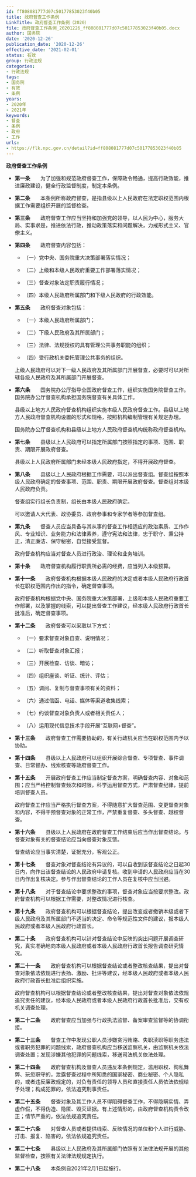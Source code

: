 ```yaml
---
id: ff808081777d07c50177853023f40b05
title: 政府督查工作条例
LinkTitle: 政府督查工作条例（2020）
file: 政府督查工作条例_20201226_ff808081777d07c50177853023f40b05.docx
author: 国务院
date: '2020-12-26'
publication_date: '2020-12-26'
effective_date: '2021-02-01'
status: 有效
group: 行政法规
categories:
- 行政法规
tags:
- 国务院
- 有效
- 条例
years:
- 2020年
- 2021年
keywords:
- 督查
- 条例
- 政府
- 工作
urls:
- https://flk.npc.gov.cn/detail?id=ff808081777d07c50177853023f40b05
---
```


**政府督查工作条例**

- **第一条**　　为了加强和规范政府督查工作，保障政令畅通，提高行政效能，推进廉政建设，健全行政监督制度，制定本条例。

- **第二条**　　本条例所称政府督查，是指县级以上人民政府在法定职权范围内根据工作需要组织开展的监督检查。

- **第三条**　　政府督查工作应当坚持和加强党的领导，以人民为中心，服务大局、实事求是，推进依法行政，推动政策落实和问题解决，力戒形式主义、官僚主义。

- **第四条**　　政府督查内容包括：

  - （一）党中央、国务院重大决策部署落实情况；

  - （二）上级和本级人民政府重要工作部署落实情况；

  - （三）督查对象法定职责履行情况；

  - （四）本级人民政府所属部门和下级人民政府的行政效能。

- **第五条**　　政府督查对象包括：

  - （一）本级人民政府所属部门；

  - （二）下级人民政府及其所属部门；

  - （三）法律、法规授权的具有管理公共事务职能的组织；

  - （四）受行政机关委托管理公共事务的组织。

  上级人民政府可以对下一级人民政府及其所属部门开展督查，必要时可以对所辖各级人民政府及其所属部门开展督查。

- **第六条**　　国务院办公厅指导全国政府督查工作，组织实施国务院督查工作。国务院办公厅督查机构承担国务院督查有关具体工作。

  县级以上地方人民政府督查机构组织实施本级人民政府督查工作。县级以上地方人民政府督查机构设置的形式和规格，按照机构编制管理有关规定办理。

  国务院办公厅督查机构和县级以上地方人民政府督查机构统称政府督查机构。

- **第七条**　　县级以上人民政府可以指定所属部门按照指定的事项、范围、职责、期限开展政府督查。

  县级以上人民政府所属部门未经本级人民政府指定，不得开展政府督查。

- **第八条**　　县级以上人民政府根据工作需要，可以派出督查组。督查组按照本级人民政府确定的督查事项、范围、职责、期限开展政府督查。督查组对本级人民政府负责。

  督查组实行组长负责制，组长由本级人民政府确定。

  可以邀请人大代表、政协委员、政府参事和专家学者等参加督查组。

- **第九条**　　督查人员应当具备与其从事的督查工作相适应的政治素质、工作作风、专业知识、业务能力和法律素养，遵守宪法和法律，忠于职守、秉公持正，清正廉洁、保守秘密，自觉接受监督。

  政府督查机构应当对督查人员进行政治、理论和业务培训。

- **第十条**　　政府督查机构履行职责所必需的经费，应当列入本级预算。

- **第十一条**　　政府督查机构根据本级人民政府的决定或者本级人民政府行政首长在职权范围内作出的指令，确定督查事项。

  政府督查机构根据党中央、国务院重大决策部署，上级和本级人民政府重要工作部署，以及掌握的线索，可以提出督查工作建议，经本级人民政府行政首长批准后，确定督查事项。

- **第十二条**　　政府督查可以采取以下方式：

  - （一）要求督查对象自查、说明情况；

  - （二）听取督查对象汇报；

  - （三）开展检查、访谈、暗访；

  - （四）组织座谈、听证、统计、评估；

  - （五）调阅、复制与督查事项有关的资料；

  - （六）通过信函、电话、媒体等渠道收集线索；

  - （七）约谈督查对象负责人或者相关责任人；

  - （八）运用现代信息技术手段开展“互联网+督查”。

- **第十三条**　　政府督查工作需要协助的，有关行政机关应当在职权范围内予以协助。

- **第十四条**　　县级以上人民政府可以组织开展综合督查、专项督查、事件调查、日常督办、线索核查等政府督查工作。

- **第十五条**　　开展政府督查工作应当制定督查方案，明确督查内容、对象和范围；应当严格控制督查频次和时限，科学运用督查方式，严肃督查纪律，提前培训督查人员。

  政府督查工作应当严格执行督查方案，不得随意扩大督查范围、变更督查对象和内容，不得干预督查对象的正常工作，严禁重复督查、多头督查、越权督查。

- **第十六条**　　县级以上人民政府在政府督查工作结束后应当作出督查结论。与督查对象有关的督查结论应当向督查对象反馈。

  督查结论应当事实清楚，证据充分，客观公正。

- **第十七条**　　督查对象对督查结论有异议的，可以自收到该督查结论之日起30日内，向作出该督查结论的人民政府申请复核。收到申请的人民政府应当在30日内作出复核决定。参与作出督查结论的工作人员在复核中应当回避。

- **第十八条**　　对于督查结论中要求整改的事项，督查对象应当按要求整改。政府督查机构可以根据工作需要，对整改情况进行核查。

- **第十九条**　　政府督查机构可以根据督查结论，提出改变或者撤销本级或者下级人民政府及其所属部门不适当的决定、命令等规范性文件的建议，报本级人民政府或者本级人民政府行政首长。

- **第二十条**　　政府督查机构可以针对督查结论中反映的突出问题开展调查研究，真实准确地向本级人民政府或者本级人民政府行政首长报告调查研究情况。

- **第二十一条**　　政府督查机构可以根据督查结论或者整改核查结果，提出对督查对象依法依规进行表扬、激励、批评等建议，经本级人民政府或者本级人民政府行政首长批准后组织实施。

  政府督查机构可以根据督查结论或者整改核查结果，提出对督查对象依法依规追究责任的建议，经本级人民政府或者本级人民政府行政首长批准后，交有权机关调查处理。

- **第二十二条**　　政府督查应当加强与行政执法监督、备案审查监督等的协调衔接。

- **第二十三条**　　督查工作中发现公职人员涉嫌贪污贿赂、失职渎职等职务违法或者职务犯罪的问题线索，政府督查机构应当移送监察机关，由监察机关依法调查处置；发现涉嫌其他犯罪的问题线索，移送司法机关依法处理。

- **第二十四条**　　政府督查机构及督查人员违反本条例规定，滥用职权、徇私舞弊、玩忽职守的，泄露督查过程中所知悉的国家秘密、商业秘密、个人隐私的，或者违反廉政规定的，对负有责任的领导人员和直接责任人员依法依规给予处理；构成犯罪的，依法追究刑事责任。

- **第二十五条**　　督查对象及其工作人员不得阻碍督查工作，不得隐瞒实情、弄虚作假，不得伪造、隐匿、毁灭证据。有上述情形的，由政府督查机构责令改正；情节严重的，依法依规追究责任。

- **第二十六条**　　对督查人员或者提供线索、反映情况的单位和个人进行威胁、打击、报复、陷害的，依法依规追究责任。

- **第二十七条**　　县级以上人民政府及其所属部门依照有关法律法规开展的其他监督检查，按照有关法律法规规定执行。

- **第二十八条**　　本条例自2021年2月1日起施行。

